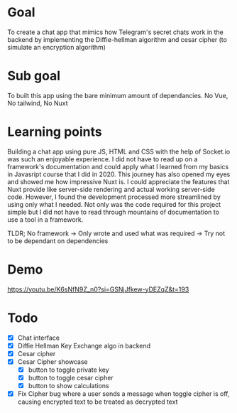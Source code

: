 # Goal 
To create a chat app that mimics how Telegram's secret chats work in the backend by implementing the Diffie-hellman algorithm and cesar cipher (to simulate an encryption algorithm)

# Sub goal
To built this app using the bare minimum amount of dependancies. No Vue, No tailwind, No Nuxt

# Learning points
Building a chat app using pure JS, HTML and CSS with the help of Socket.io was such an enjoyable experience. I did not have to read up on a framework's documentation and could apply what I learned from my basics in Javasript course that I did in 2020. This journey has also opened my eyes and showed me how impressive Nuxt is. I could appreciate the features that Nuxt provide like server-side rendering and actual working server-side code. However, I found the development processed more streamlined by using only what I needed. Not only was the code required for this project simple but I did not have to read through mountains of documentation to use a tool in a framework. 

TLDR; No framework -> Only wrote and used what was required -> Try not to be dependant on dependencies 

# Demo
https://youtu.be/K6sNfN9Z_n0?si=GSNjJfkew-yDEZqZ&t=193

# Todo
- [x] Chat interface
- [x] Diffie Hellman Key Exchange algo in backend
- [x] Cesar cipher  
- [x] Cesar Cipher showcase
    - [x] button to toggle private key
    - [X] button to toggle cesar cipher
    - [x] button to show calculations
- [x] Fix Cipher bug where a user sends a message when toggle cipher is off, causing encrypted text to be treated as decrypted text
